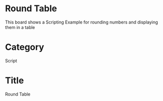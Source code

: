 # Round Table 
This board shows a Scripting Example for rounding numbers and displaying them in a table

# Category
Script

# Title 
Round Table